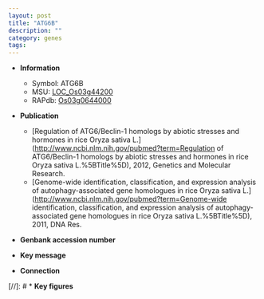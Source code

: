 ```yaml
---
layout: post
title: "ATG6B"
description: ""
category: genes
tags: 
---
```


* **Information**  
    + Symbol: ATG6B  
    + MSU: [LOC_Os03g44200](http://rice.plantbiology.msu.edu/cgi-bin/ORF_infopage.cgi?orf=LOC_Os03g44200)  
    + RAPdb: [Os03g0644000](http://rapdb.dna.affrc.go.jp/viewer/gbrowse_details/irgsp1?name=Os03g0644000)  

* **Publication**  
    + [Regulation of ATG6/Beclin-1 homologs by abiotic stresses and hormones in rice Oryza sativa L.](http://www.ncbi.nlm.nih.gov/pubmed?term=Regulation of ATG6/Beclin-1 homologs by abiotic stresses and hormones in rice Oryza sativa L.%5BTitle%5D), 2012, Genetics and Molecular Research.
    + [Genome-wide identification, classification, and expression analysis of autophagy-associated gene homologues in rice Oryza sativa L.](http://www.ncbi.nlm.nih.gov/pubmed?term=Genome-wide identification, classification, and expression analysis of autophagy-associated gene homologues in rice Oryza sativa L.%5BTitle%5D), 2011, DNA Res.

* **Genbank accession number**  

* **Key message**  

* **Connection**  

[//]: # * **Key figures**  


